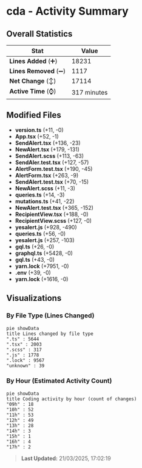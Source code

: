 # cda - Activity Summary 

## Overall Statistics

| Stat                   | Value                                                             |
| ---------------------- | ----------------------------------------------------------------- |
| **Lines Added** (➕)   | 18231                                          |
| **Lines Removed** (➖) | 1117                                        |
| **Net Change** (↕)    | 17114                |
| **Active Time** (⌚)   | 317 minutes |


## Modified Files
- **version.ts** (+11, -0)
- **App.tsx** (+52, -1)
- **SendAlert.tsx** (+136, -23)
- **NewAlert.tsx** (+179, -131)
- **SendAlert.scss** (+113, -63)
- **SendAler.test.tsx** (+127, -57)
- **AlertForm.test.tsx** (+190, -45)
- **AlertForm.tsx** (+263, -9)
- **SendAlert.test.tsx** (+70, -15)
- **NewAlert.scss** (+11, -3)
- **queries.ts** (+14, -3)
- **mutations.ts** (+41, -22)
- **NewAlert.test.tsx** (+365, -152)
- **RecipientView.tsx** (+188, -0)
- **RecipientView.scss** (+127, -0)
- **yesalert.js** (+928, -490)
- **queries.ts** (+56, -0)
- **yesalert.js** (+257, -103)
- **gql.ts** (+26, -0)
- **graphql.ts** (+5428, -0)
- **gql.ts** (+43, -0)
- **yarn.lock** (+7951, -0)
- **.env** (+39, -0)
- **yarn.lock** (+1616, -0)

## Visualizations

### By File Type (Lines Changed)

```mermaid
pie showData
title Lines changed by file type
".ts" : 5644
".tsx" : 2003
".scss" : 317
".js" : 1778
".lock" : 9567
"unknown" : 39
```

### By Hour (Estimated Activity Count)

```mermaid
pie showData
title Coding activity by hour (count of changes)
"09h" : 18
"10h" : 52
"11h" : 53
"12h" : 49
"13h" : 28
"14h" : 3
"15h" : 1
"16h" : 4
"17h" : 2
```


> **Last Updated:** 21/03/2025, 17:02:19